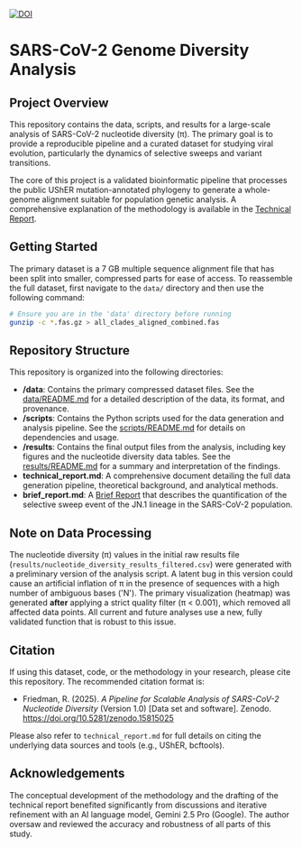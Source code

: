 [![DOI](https://zenodo.org/badge/1012788432.svg)](https://doi.org/10.5281/zenodo.15815024)
# SARS-CoV-2 Genome Diversity Analysis

## Project Overview

This repository contains the data, scripts, and results for a large-scale analysis of SARS-CoV-2 nucleotide diversity (π). The primary goal is to provide a reproducible pipeline and a curated dataset for studying viral evolution, particularly the dynamics of selective sweeps and variant transitions.

The core of this project is a validated bioinformatic pipeline that processes the public UShER mutation-annotated phylogeny to generate a whole-genome alignment suitable for population genetic analysis. A comprehensive explanation of the methodology is available in the [Technical Report](./technical_report.md).

## Getting Started

The primary dataset is a 7 GB multiple sequence alignment file that has been split into smaller, compressed parts for ease of access. To reassemble the full dataset, first navigate to the `data/` directory and then use the following command:

```bash
# Ensure you are in the 'data' directory before running
gunzip -c *.fas.gz > all_clades_aligned_combined.fas
```

## Repository Structure

This repository is organized into the following directories:

*   **/data**: Contains the primary compressed dataset files. See the [data/README.md](./data/README.md) for a detailed description of the data, its format, and provenance.
*   **/scripts**: Contains the Python scripts used for the data generation and analysis pipeline. See the [scripts/README.md](./scripts/README.md) for details on dependencies and usage.
*   **/results**: Contains the final output files from the analysis, including key figures and the nucleotide diversity data tables. See the [results/README.md](./results/README.md) for a summary and interpretation of the findings.
*   **technical_report.md**: A comprehensive document detailing the full data generation pipeline, theoretical background, and analytical methods.
*   **brief_report.md**: A [Brief Report](./brief_report_1.md) that describes the quantification of the selective sweep event of the JN.1 lineage in the SARS-CoV-2 population.

## Note on Data Processing

The nucleotide diversity (π) values in the initial raw results file (`results/nucleotide_diversity_results_filtered.csv`) were generated with a preliminary version of the analysis script. A latent bug in this version could cause an artificial inflation of π in the presence of sequences with a high number of ambiguous bases ('N'). The primary visualization (heatmap) was generated **after** applying a strict quality filter (π < 0.001), which removed all affected data points. All current and future analyses use a new, fully validated function that is robust to this issue.

## Citation

If using this dataset, code, or the methodology in your research, please cite this repository. The recommended citation format is:

*   Friedman, R. (2025). *A Pipeline for Scalable Analysis of SARS-CoV-2 Nucleotide Diversity* (Version 1.0) [Data set and software]. Zenodo. https://doi.org/10.5281/zenodo.15815025

Please also refer to `technical_report.md` for full details on citing the underlying data sources and tools (e.g., UShER, bcftools).

## Acknowledgements

The conceptual development of the methodology and the drafting of the technical report benefited significantly from discussions and iterative refinement with an AI language model, Gemini 2.5 Pro (Google). The author oversaw and reviewed the accuracy and robustness of all parts of this study.
